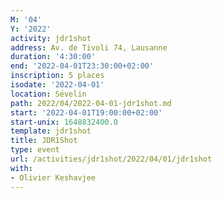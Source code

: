 ```yaml
---
M: '04'
Y: '2022'
activity: jdr1shot
address: Av. de Tivoli 74, Lausanne
duration: '4:30:00'
end: '2022-04-01T23:30:00+02:00'
inscription: 5 places
isodate: '2022-04-01'
location: Sévelin
path: 2022/04/2022-04-01-jdr1shot.md
start: '2022-04-01T19:00:00+02:00'
start-unix: 1648832400.0
template: jdr1shot
title: JDR1Shot
type: event
url: /activities/jdr1shot/2022/04/01/jdr1shot
with:
- Olivier Keshavjee
---
```

